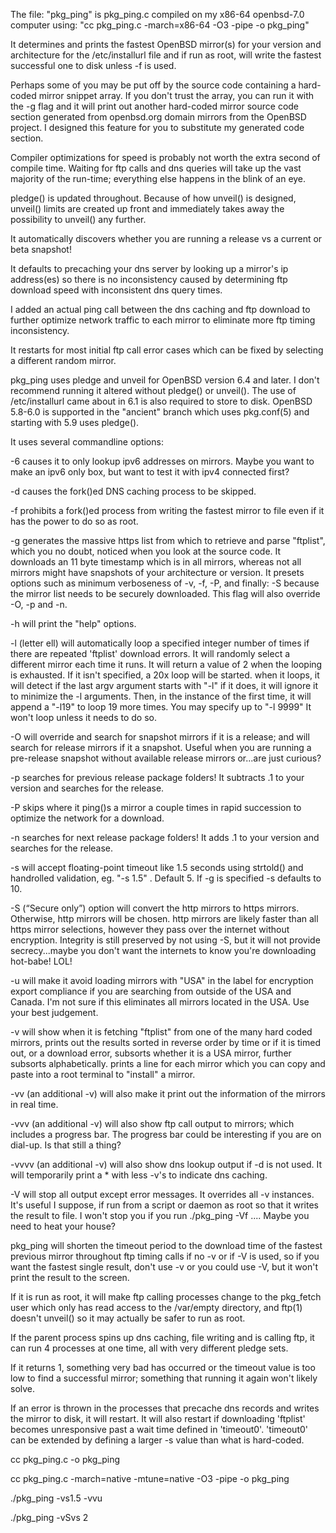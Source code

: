 The file: "pkg_ping" is pkg_ping.c compiled on my x86-64 openbsd-7.0 computer using: "cc pkg_ping.c -march=x86-64 -O3 -pipe -o pkg_ping"

It determines and prints the fastest OpenBSD mirror(s) for your version and architecture for the /etc/installurl file and if run 
as root, will write the fastest successful one to disk unless -f is used.

Perhaps some of you may be put off by the source code containing a hard-coded mirror snippet array.
If you don't trust the array, you can run it with the -g flag and it will print out another hard-coded
mirror source code section generated from openbsd.org domain mirrors from the OpenBSD project.
I designed this feature for you to substitute my generated code section.

Compiler optimizations for speed is probably not worth the extra second of compile time. Waiting for ftp calls and dns queries will take up the vast majority of the
run-time; everything else happens in the blink of an eye.

pledge() is updated throughout. Because of how unveil() is designed, unveil() limits are created up front and
immediately takes away the possibility to unveil() any further.

It automatically discovers whether you are running a release vs a current or beta snapshot!

It defaults to precaching your dns server by looking up a mirror's ip address(es)
so there is no inconsistency caused by determining ftp download speed with inconsistent dns query times.

I added an actual ping call between the dns caching and ftp download to further optimize network traffic to each mirror
to eliminate more ftp timing inconsistency.

It restarts for most initial ftp call error cases which can be fixed by selecting a different random mirror.

pkg_ping uses pledge and unveil for OpenBSD version 6.4 and later. I don't recommend running it altered without pledge() or unveil().
The use of /etc/installurl came about in 6.1 is also required to store to disk.
OpenBSD 5.8-6.0 is supported in the "ancient" branch which uses pkg.conf(5) and starting with 5.9 uses pledge().

It uses several commandline options:

-6 causes it to only lookup ipv6 addresses on mirrors.
   Maybe you want to make an ipv6 only box, but want to test it with ipv4 connected first?

-d causes the fork()ed DNS caching process to be skipped.

-f prohibits a fork()ed process from writing the fastest mirror to file even if it has the power to do so as root.

-g generates the massive https list from which to retrieve and parse "ftplist", which you no doubt, noticed when
   you look at the source code. It downloads an 11 byte timestamp which is in all mirrors, whereas not all mirrors
   might have snapshots of your architecture or version. It presets options such as minimum verboseness of -v, 
   -f, -P, and finally: -S because the mirror list needs to be securely downloaded. This flag will also override -O, -p and -n.

-h will print the "help" options.

-l (letter ell) will automatically loop a specified integer number of times if there are repeated 'ftplist' download errors.
   It will randomly select a different mirror each time it runs.
   It will return a value of 2 when the looping is exhausted. If it isn't specified, a 20x loop will be started.
   when it loops, it will detect if the last argv argument starts with "-l" if it does, it will ignore it to minimize the
   -l arguments. Then, in the instance of the first time, it will append a "-l19" to loop 19 more times.
   You may specify up to "-l 9999" It won't loop unless it needs to do so. 

-O will override and search for snapshot mirrors if it is a release; and will search for release mirrors if it a snapshot.
   Useful when you are running a pre-release snapshot without available release mirrors or...are just curious?

-p searches for previous release package folders! It subtracts .1 to your version and searches for the release.

-P skips where it ping()s a mirror a couple times in rapid succession to optimize the network for a download.

-n searches for next release package folders! It adds .1 to your version and searches for the release.

-s will accept floating-point timeout like 1.5 seconds using strtold() and handrolled validation, eg. "-s 1.5" . Default 5.
   If -g is specified -s defaults to 10.

-S (“Secure only”) option will convert the http mirrors to https mirrors. Otherwise, http mirrors will be chosen.
   http mirrors are likely faster than all https mirror selections, however they pass over the internet without encryption.
   Integrity is still preserved by not using -S, but it will not provide secrecy...maybe you don't want the internets to know you're downloading hot-babe! LOL!

-u will make it avoid loading mirrors with "USA" in the label for encryption export compliance if you are searching from outside of the USA and Canada.
   I'm not sure if this eliminates all mirrors located in the USA. Use your best judgement.

-v will show when it is fetching "ftplist" from one of the many hard coded mirrors, prints out the results 
   sorted in reverse order by time or if it is timed out, or a download error,
   subsorts whether it is a USA mirror, further subsorts alphabetically.
   prints a line for each mirror which you can copy and paste into a root terminal to "install" a mirror.
   
-vv (an additional -v) will also make it print out the information of the mirrors in real time.

-vvv (an additional -v) will also show ftp call output to mirrors; which includes a progress bar.
     The progress bar could be interesting if you are on dial-up. Is that still a thing?

-vvvv (an additional -v) will also show dns lookup output if -d is not used. It will temporarily print a * with less -v's to indicate dns caching.

-V will stop all output except error messages. It overrides all -v instances.
   It's useful I suppose, if run from a script or daemon as root so that it writes the result to file.
   I won't stop you if you run ./pkg_ping -Vf .... Maybe you need to heat your house?

pkg_ping will shorten the timeout period to the download time of the fastest previous mirror throughout ftp timing calls
if no -v or if -V is used, so if you want the fastest single result, don't use -v or you could use -V, but it won't print the result to the screen.

If it is run as root, it will make ftp calling processes change to the pkg_fetch user which only has read access to the /var/empty directory,
and ftp(1) doesn't unveil() so it may actually be safer to run as root.

If the parent process spins up dns caching, file writing and is calling ftp, it can run 4 processes at one time, all with very different pledge sets.


If it returns 1, something very bad has occurred or the timeout value is too low to find a successful mirror;
something that running it again won't likely solve.

If an error is thrown in the processes that precache dns records and writes the mirror to disk, it will restart.
It will also restart if downloading 'ftplist' becomes unresponsive past a wait time defined in 'timeout0'.
'timeout0' can be extended by defining a larger -s value than what is hard-coded.

cc pkg_ping.c -o pkg_ping

cc pkg_ping.c -march=native -mtune=native -O3 -pipe -o pkg_ping

./pkg_ping -vs1.5 -vvu

./pkg_ping -vSvs 2
